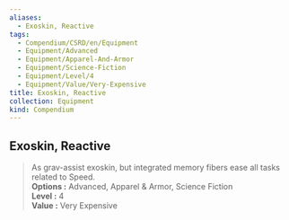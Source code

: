 ```yaml
---
aliases:
  - Exoskin, Reactive
tags:
  - Compendium/CSRD/en/Equipment
  - Equipment/Advanced
  - Equipment/Apparel-And-Armor
  - Equipment/Science-Fiction
  - Equipment/Level/4
  - Equipment/Value/Very-Expensive
title: Exoskin, Reactive
collection: Equipment
kind: Compendium
---
```

## Exoskin, Reactive  
  
>As grav-assist exoskin, but integrated memory fibers ease all tasks related to Speed.  
> **Options :** Advanced, Apparel & Armor, Science Fiction  
> **Level :** 4  
> **Value :** Very Expensive